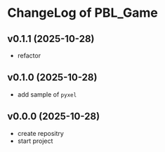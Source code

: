 # ChangeLog of PBL_Game

## v0.1.1 (2025-10-28)
- refactor

## v0.1.0 (2025-10-28)
- add sample of `pyxel`

## v0.0.0 (2025-10-28)
- create repositry
- start project